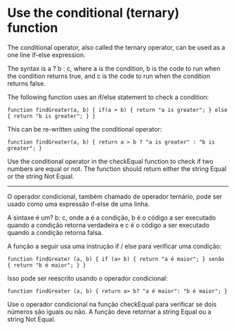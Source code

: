 # Use the conditional (ternary) function

The conditional operator, also called the ternary operator, can be used as a one line if-else expression.

The syntax is a ? b : c, where a is the condition, b is the code to run when the condition returns true, and c is the code to run when the condition returns false.

The following function uses an if/else statement to check a condition:

`function findGreater(a, b) {
  if(a > b) {
    return "a is greater";
  }
  else {
    return "b is greater";
  }
}`

This can be re-written using the conditional operator:

`function findGreater(a, b) {
  return a > b ? "a is greater" : "b is greater";
}`

Use the conditional operator in the checkEqual function to check if two numbers are equal or not. The function should return either the string Equal or the string Not Equal.

---

O operador condicional, também chamado de operador ternário, pode ser usado como uma expressão if-else de uma linha.

A sintaxe é um? b: c, onde a é a condição, b é o código a ser executado quando a condição retorna verdadeira e c é o código a ser executado quando a condição retorna falsa.

A função a seguir usa uma instrução if / else para verificar uma condição:

`function findGreater (a, b) {
   if (a> b) {
     return "a é maior";
   }
   senão {
     return "b é maior";
   }
} `

Isso pode ser reescrito usando o operador condicional:

`function findGreater (a, b) {
   return a> b? "a é maior": "b é maior";
} `

Use o operador condicional na função checkEqual para verificar se dois números são iguais ou não. A função deve retornar a string Equal ou a string Not Equal.